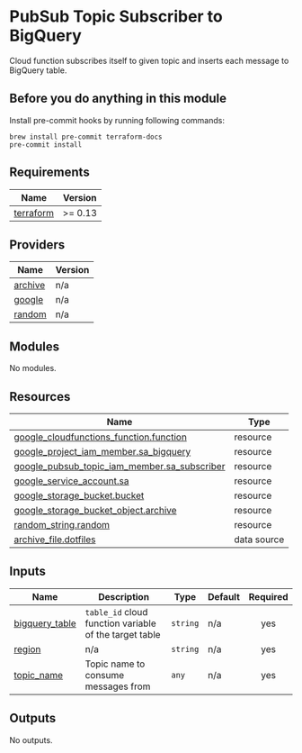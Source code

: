 # PubSub Topic Subscriber to BigQuery

Cloud function subscribes itself to given topic and inserts each message to BigQuery table.

## Before you do anything in this module

Install pre-commit hooks by running following commands:

```shell script
brew install pre-commit terraform-docs
pre-commit install
```

<!-- BEGINNING OF PRE-COMMIT-TERRAFORM DOCS HOOK -->
## Requirements

| Name | Version |
|------|---------|
| <a name="requirement_terraform"></a> [terraform](#requirement\_terraform) | >= 0.13 |

## Providers

| Name | Version |
|------|---------|
| <a name="provider_archive"></a> [archive](#provider\_archive) | n/a |
| <a name="provider_google"></a> [google](#provider\_google) | n/a |
| <a name="provider_random"></a> [random](#provider\_random) | n/a |

## Modules

No modules.

## Resources

| Name | Type |
|------|------|
| [google_cloudfunctions_function.function](https://registry.terraform.io/providers/hashicorp/google/latest/docs/resources/cloudfunctions_function) | resource |
| [google_project_iam_member.sa_bigquery](https://registry.terraform.io/providers/hashicorp/google/latest/docs/resources/project_iam_member) | resource |
| [google_pubsub_topic_iam_member.sa_subscriber](https://registry.terraform.io/providers/hashicorp/google/latest/docs/resources/pubsub_topic_iam_member) | resource |
| [google_service_account.sa](https://registry.terraform.io/providers/hashicorp/google/latest/docs/resources/service_account) | resource |
| [google_storage_bucket.bucket](https://registry.terraform.io/providers/hashicorp/google/latest/docs/resources/storage_bucket) | resource |
| [google_storage_bucket_object.archive](https://registry.terraform.io/providers/hashicorp/google/latest/docs/resources/storage_bucket_object) | resource |
| [random_string.random](https://registry.terraform.io/providers/hashicorp/random/latest/docs/resources/string) | resource |
| [archive_file.dotfiles](https://registry.terraform.io/providers/hashicorp/archive/latest/docs/data-sources/file) | data source |

## Inputs

| Name | Description | Type | Default | Required |
|------|-------------|------|---------|:--------:|
| <a name="input_bigquery_table"></a> [bigquery\_table](#input\_bigquery\_table) | `table_id` cloud function variable of the target table | `string` | n/a | yes |
| <a name="input_region"></a> [region](#input\_region) | n/a | `string` | n/a | yes |
| <a name="input_topic_name"></a> [topic\_name](#input\_topic\_name) | Topic name to consume messages from | `any` | n/a | yes |

## Outputs

No outputs.
<!-- END OF PRE-COMMIT-TERRAFORM DOCS HOOK -->
